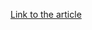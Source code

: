 [Link to the article](https://secfreaks.gr/2019/12/in-depth-analysis-of-an-infostealer-raccoon.html)
